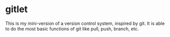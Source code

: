 # gitlet
This is my mini-version of a version control system, inspired by git. It is able to do the most basic functions of git like pull, push, branch, etc. 
